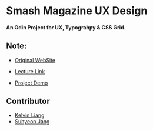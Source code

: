 # Smash Magazine UX Design

#### An Odin Project for UX, Typograhpy & CSS Grid.

## Note:

- [Original WebSite](https://www.smashingmagazine.com/)

- [Lecture Link](https://www.theodinproject.com/courses/html5-and-css3/lessons/design-teardown)

- [Project Demo]()

## Contributor

- [Kelvin Liang](https://github.com/kelvin8773)
- [Suhyeon Jang](https://github.com/shjang7)
